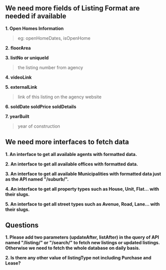 ## We need more fields of Listing Format are needed if available

**1. Open Homes Information**
>eg: openHomeDates, isOpenHome

**2. floorArea**

**3. listNo or uniqueId**
>the listing number from agency

**4. videoLink**

**5. externalLink**
>link of this listing on the agency website

**6. soldDate soldPrice soldDetails**

**7. yearBuilt**
>year of construction


## We need more interfaces to fetch data

**1. An interface to get all available agents with formatted data.**

**2. An interface to get all available offices with formatted data.**

**3. An interface to get all available Municipalities with formatted data just as the API named "/suburb/".**

**4. An interface to get all property types such as House, Unit, Flat... with their slugs.**

**5. An interface to get all street types such as Avenue, Road, Lane... with their slugs.**


## Questions

**1. Please add two parameters (updateAfter, listAfter) in the query of API named "/listing/" or "/search/" to fetch new listings or updated listings. Otherwise we need to fetch the whole database on daily basis.**

**2. Is there any other value of listingType not including Purchase and Lease?**
